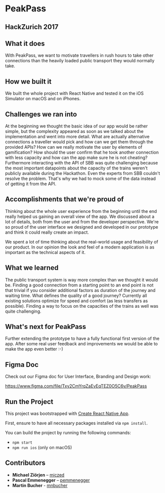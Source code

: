 # PeakPass
## HackZurich 2017

## What it does

With PeakPass, we want to motivate travellers in rush hours to take other connections than the heavily loaded public transport they would normally take.

## How we built it

We built the whole project with React Native and tested it on the iOS Simulator on macOS and on iPhones.

## Challenges we ran into

At the beginning we thought the basic idea of our app would be rather simple, but the complexity appeared as soon as we talked about the implementation and went into more detail. What are actually alternative connections a traveller would pick and how can we get them through the provided APIs? How can we really motivate the user by elements of gamification? How should the user confirm that he took another connection with less capacity and how can the app make sure he is not cheating? Furthermore interacting with the API of SBB was quite challenging because the most important datapoints about the capacity of the trains weren't publicly available during the Hackathon. Even the experts from SBB couldn't resolve the problem. That's why we had to mock some of the data instead of getting it from the API.

## Accomplishments that we're proud of

Thinking about the whole user experience from the beginning until the end really helped us gaining an overall view of the app. We discussed about a lot of details, both from the user and from the developer perspective. We're so proud of the user interface we designed and developed in our prototype and think it could really create an impact.

We spent a lot of time thinking about the real-world usage and feasibility of our product. In our opinion the look and feel of a modern application is as important as the technical aspects of it.

## What we learned

The public transport system is way more complex than we thought it would be. Finding a good connection from a starting point to an end point is not that trivial if you consider additional factors as duration of the journey and waiting time. What defines the quality of a good journey? Currently all existing solutions optimize for speed and comfort (as less transfers as possible). Finding a way to focus on the capacities of the trains as well was quite challenging.

## What's next for PeakPass

Further extending the prototype to have a fully functional first version of the app. After some real user feedback and improvements we would be able to make the app even better :-)

## Figma Doc

Check out our Figma doc for User Interface, Branding and Design work:

https://www.figma.com/file/Txy2CmYrqZaEvEqTEZ0O5C6v/PeakPass

## Run the Project

This project was bootstrapped with [Create React Native App](https://github.com/react-community/create-react-native-app).

First, ensure to have all necessary packages installed via `npm install`.

You can build the project by running the following commands: 

* `npm start`
* `npm run ios` (only on macOS)

## Contributors

* **Michael Ziörjen** – [miczed](https://github.com/miczed)
* **Pascal Emmenegger** – [pemmenegger](https://github.com/pemmenegger)
* **Martin Bucher** - [mnbucher](https://github.com/mnbucher)
